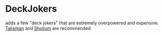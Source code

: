 # DeckJokers
adds a few "deck jokers" that are extremely overpowered and expensive.  
[Talisman](https://github.com/SpectralPack/Talisman/releases/latest) and [Sholium](https://github.com/GreenKookie56/Sholium/releases/latest) are recommended
